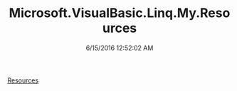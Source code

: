 ﻿---
title: Microsoft.VisualBasic.Linq.My.Resources
date: 6/15/2016 12:52:02 AM
---

[Resources](T-Microsoft.VisualBasic.Linq.My.Resources.Resources.html)
